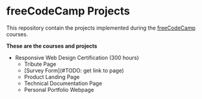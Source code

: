 # freeCodeCamp Projects

This repository contain the projects implemented during the [freeCodeCamp](https://www.freecodecamp.org/) courses.

**These are the courses and projects**
* Responsive Web Design Certification (300 hours)
    - Tribute Page
    - [Survey Form](#TODO: get link to page)
    - Product Landing Page
    - Technical Documentation Page
    - Personal Portfolio Webpage
